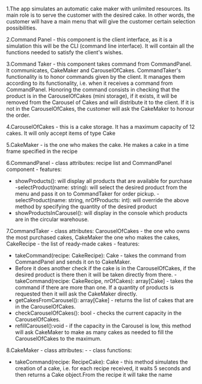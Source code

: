 1.The app simulates an automatic cake maker with unlimited resources. Its main role is to serve the customer with the desired cake.
In other words, the customer will have a main menu that will give the customer certain selection possibilities.

2.Command Panel - this component is the client interface, as it is a simulation this will be the CLI (command line interface).
It will contain all the functions needed to satisfy the client's wishes.

3.Command Taker - this component takes command from CommandPanel. It communicates, CakeMaker and CarouselOfCakes. 
CommandTaker's functionality is to honor commands given by the client. It manages them according to its functionality, i.e. when it receives a command from CommandPanel.
Honoring the command consists in checking that the product is in the CarouselOfCakes (mini storage), if it exists, it will be removed from the Carousel of Cakes and will distribute it to the client.
If it is not in the CarouselOfCakes, the customer will ask the CakeMaker to honour the order.

4.CarouselOfCakes - this is a cake storage. It has a maximum capacity of 12 cakes. It will only accept items of type Cake

5.CakeMaker - is the one who makes the cake. He makes a cake in a time frame specified in the recipe

6.CommandPanel - class attributes: recipe list and CommandPanel component - features:
- showProducts(): will display all products that are available for purchase
-selectProduct(name: string): will select the desired product from the menu and pass it on to CommandTaker for order pickup.
-selectProduct(name: string, nrOfProducts: int): will override the above method by specifying the quantity of the desired product
- showProductsInCarousel(): will display in the console which products are in the circular warehouse.

7.CommandTaker - class attributes: CarouselOfCakes - the one who owns the most purchased cakes, CakeMaker the one who makes the cakes, CakeRecipe - the list of ready-made cakes - features:
- takeCommand(recipe: CakeRecipe): Cake - takes the command from CommandPanel and sends it on to CakeMaker.
- Before it does another check if the cake is in the CarouselOfCakes, if the desired product is there then it will be taken directly from there.
-takeCommand(recipe: CakeRecipe, nrOfCakes): array[Cake] - takes the command if there are more than one. If a quantity of products is requested then it will ask the CakeMaker directly.
- getCakesFromCarousel(): array[Cake] - returns the list of cakes that are in the CarouselOfCakes.
- checkCarouselOfCakes(): bool - checks the current capacity in the CarouselOfCakes.
- refillCarousel():void - if the capacity in the Carousel is low, this method will ask CakeMaker to make as many cakes as needed to fill the CarouselOfCakes to the maximum.

8.CakeMaker - class attributes: - - class functions: 
- takeCommand(recipe: RecipeCake): Cake - this method simulates the creation of a cake, i.e. for each recipe received, it waits 5 seconds and then returns a Cake object.From the recipe it will take the name
